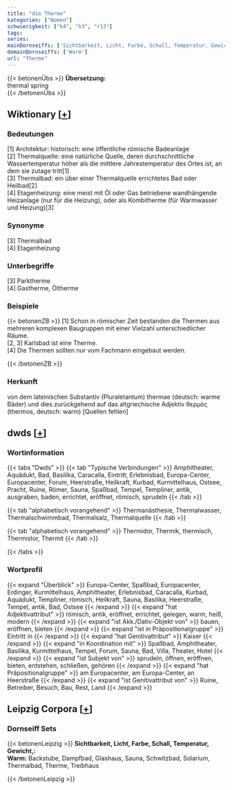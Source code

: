 ```yaml
---
title: "die Therme"
kategorien: ["Nomen"]
schwierigkeit: ["k4", "h3", "r13"]
tags:
series:
mainDornseiffs: ['Sichtbarkeit, Licht, Farbe, Schall, Temperatur, Gewicht,']
domainDornseiffs: ['Warm']
url: "Therme"
---
```


{{< betonenÜbs >}}
**Übersetzung:**  
thermal  spring  
{{< /betonenÜbs >}}

## Wiktionary [[+](https://de.wiktionary.org/wiki/Therme)]

### Bedeutungen
[1] Architektur: historisch: eine öffentliche römische Badeanlage  
[2] Thermalquelle: eine natürliche Quelle, deren durchschnittliche Wassertemperatur höher als die mittlere Jahrestemperatur des Ortes ist, an dem sie zutage tritt[1]  
[3] Thermalbad: ein über einer Thermalquelle errichtetes Bad oder Heilbad[2]  
[4] Etagenheizung: eine meist mit Öl oder Gas betriebene wandhängende Heizanlage (nur für die Heizung), oder als Kombitherme (für Warmwasser und Heizung)[3]  

### Synonyme
[3] Thermalbad  
[4] Etagenheizung  

### Unterbegriffe
[3] Parktherme  
[4] Gastherme, Öltherme  

### Beispiele
{{< betonenZB >}}
[1] Schon in römischer Zeit bestanden die Thermen aus mehreren komplexen Baugruppen mit einer Vielzahl unterschiedlicher Räume.  
[2, 3] Karlsbad ist eine Therme.  
[4] Die Thermen sollten nur vom Fachmann eingebaut werden.  

{{< /betonenZB >}}
### Herkunft
von dem lateinischen Substantiv (Pluraletantum) thermae (deutsch: warme Bäder) und dies zurückgehend auf das altgriechische Adjektiv θερμός (thermos, deutsch: warm) [Quellen fehlen]  



## dwds [[+](https://www.dwds.de/wb/Therme)]

### Wortinformation
{{< tabs "Dwds" >}}
{{< tab "Typische Verbindungen" >}}
Amphitheater, Aquädukt, Bad, Basilika, Caracalla, Eintritt, Erlebnisbad, Europa-Center, Europacenter, Forum, Heerstraße, Heilkraft, Kurbad, Kurmittelhaus, Ostsee, Pracht, Ruine, Römer, Sauna, Spaßbad, Tempel, Templiner, antik, ausgraben, baden, errichtet, eröffnet, römisch, sprudeln
{{< /tab >}}

{{< tab "alphabetisch vorangehend" >}}
Thermanästhesie, Thermalwasser, Thermalschwimmbad, Thermalsalz, Thermalquelle
{{< /tab >}}

{{< tab "alphabetisch vorangehend" >}}
Thermidor, Thermik, thermisch, Thermistor, Thermit
{{< /tab >}}

{{< /tabs >}}

### Wortprofil
{{< expand "Überblick" >}} Europa-Center, Spaßbad, Europacenter, Erdinger, Kurmittelhaus, Amphitheater, Erlebnisbad, Caracalla, Kurbad, Aquädukt, Templiner, römisch, Heilkraft, Sauna, Basilika, Heerstraße, Tempel, antik, Bad, Ostsee {{< /expand >}}
{{< expand "hat Adjektivattribut" >}} römisch, antik, eröffnet, errichtet, gelegen, warm, heiß, modern {{< /expand >}}
{{< expand "ist Akk./Dativ-Objekt von" >}} bauen, eröffnen, bieten {{< /expand >}}
{{< expand "ist in Präpositionalgruppe" >}} Eintritt in {{< /expand >}}
{{< expand "hat Genitivattribut" >}} Kaiser {{< /expand >}}
{{< expand "in Koordination mit" >}} Spaßbad, Amphitheater, Basilika, Kurmittelhaus, Tempel, Forum, Sauna, Bad, Villa, Theater, Hotel {{< /expand >}}
{{< expand "ist Subjekt von" >}} sprudeln, öffnen, eröffnen, bieten, entstehen, schließen, gehören {{< /expand >}}
{{< expand "hat Präpositionalgruppe" >}} am Europacenter, am Europa-Center, an Heerstraße {{< /expand >}}
{{< expand "ist Genitivattribut von" >}} Ruine, Betreiber, Besuch, Bau, Rest, Land {{< /expand >}}

## Leipzig Corpora [[+](https://corpora.uni-leipzig.de/en/res?word=Therme&corpusId=deu_newscrawl-public_2018)]

### Dornseiff Sets
{{< betonenLeipzig >}}
**Sichtbarkeit, Licht, Farbe, Schall, Temperatur, Gewicht,:**  
**Warm:** Backstube, Dampfbad, Glashaus, Sauna, Schwitzbad, Solarium, Thermalbad, Therme, Treibhaus  

{{< /betonenLeipzig >}}
